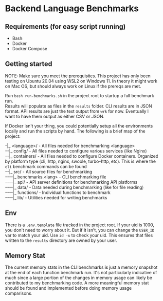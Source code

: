 # Backend Language Benchmarks

## Requirements (for easy script running)

- Bash
- Docker
- Docker Compose

## Getting started

NOTE: Make sure you meet the prerequisites. This project has only been testing on Ubuntu 20.04 using WSL2 on Windows 11. In theory it might work on Mac OS, but should always work on Linux if the prereqs are met.

Run `bash run-benchmarks.sh` in the project root to startup a full benchmark run.  
Results will populate as files in the `results` folder. CLI results are in JSON format. API results are just the text output from `wrk` for now. Eventually I want to have them output as either CSV or JSON.

If Docker isn't your thing, you could potentially setup all the environments locally and run the scripts by hand. The following is a brief map of the project:

-|_ \<language\>/ - All files needed for benchmarking \<language\>  
--|_ config/ - All files needed to configure various services (like Nginx)  
--|_ containers/ - All files needed to configure Docker containers. Organized by platform type (cli, http, nginx, swoole, turbo-http, etc). This is where the `cli` benchmark commands can be found  
--|_ src/ - All source files for benchmarking  
----|_ benchmarks.\<lang\> - CLI benchmarking file  
----|_ api/ - API server definitions for benchmarking API platforms  
----|_ data/ - Data needed during benchmarking (like for file reading)  
----|_ functions/ - Individual functions to benchmark  
----|\_ lib/ - Utilities needed for writing benchmarks

## Env

There is a `.env.template` file tracked in the project root. If your uid is 1000, you don't need to worry about it. But if it isn't, you can change the `USER_ID` var to match your uid. Use `id -u` to check your uid. This ensures that files written to the `results` directory are owned by your user.

## Memory Stat

The current memory stats in the CLI benchmarks is just a memory snapshot at the end of each function benchmark run. It's not particularly indicative of much since a large portion of the changes in memory usage can likely be contributed to my benchmarking code. A more meaningful memory stat should be found and implemented before doing memory usage comparisons.
